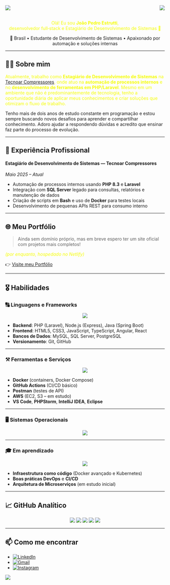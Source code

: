 <img align="center" src="https://capsule-render.vercel.app/api?type=waving&height=100&color=gradient&section=header">
<img align="right" src="https://visitor-badge.laobi.icu/badge?page_id=EstruttiJP.visitor-badge&left_color=blue&right_color=red" />
<br>
<br>
<p align="center" style="color: #f4fc03;">
  Olá! Eu sou <strong>João Pedro Estrutti</strong>, 
  <br>
  desenvolvedor full‑stack e Estagiário de Desenvolvimento de Sistemas 🚀
</p>

<p align="center">
  📍 Brasil • Estudante de Desenvolvimento de Sistemas • Apaixonado por automação e soluções internas
</p>

---

## 👨‍💻 Sobre mim

<p style="color: #f4fc03;">
  Atualmente, trabalho como <strong>Estagiário de Desenvolvimento de Sistemas</strong> na 
  <a href="https://tecnoarcompressores.com.br">Tecnoar Compressores</a>, 
  onde atuo na <strong>automação de processos internos</strong> e no <strong>desenvolvimento de ferramentas em PHP/Laravel</strong>.
  Mesmo em um ambiente que não é predominantemente de tecnologia, tenho a oportunidade diária de aplicar 
  meus conhecimentos e criar soluções que otimizam o fluxo de trabalho. 
  
  Tenho mais de dois anos de estudo constante em programação e estou sempre buscando novos desafios 
  para aprender e compartilhar conhecimento. Adoro ajudar a respondendo dúvidas e acredito que ensinar faz parte do processo de evolução.
</p>

---

## 🚀 Experiência Profissional

#### Estagiário de Desenvolvimento de Sistemas — Tecnoar Compressores  
*Maio 2025 – Atual*  
- Automação de processos internos usando **PHP 8.3** e **Laravel**  
- Integração com **SQL Server** legado para consultas, relatórios e manutenção de dados  
- Criação de scripts em **Bash** e uso de **Docker** para testes locais  
- Desenvolvimento de pequenas APIs REST para consumo interno  

---

## 🌐 Meu Portfólio

> Ainda sem domínio próprio, mas em breve espero ter um site oficial com projetos mais completos!  
<p style="color: #f4fc03; font-style: italic;">(por enquanto, hospedado no Netlify)</p>

👉 [Visite meu Portfólio](https://estruttijp.netlify.app)  

---

## 🎖️ Habilidades

### 🔠 Linguagens e Frameworks
<p align="center">
  <a href="https://skillicons.dev">
    <img src="https://skillicons.dev/icons?i=html,css,js,ts,php,java,jquery,bootstrap,tailwind,angular,react,spring,laravel,mysql,sqlserver" />
  </a>
</p>

- **Backend**: PHP (Laravel), Node.js (Express), Java (Spring Boot)  
- **Frontend**: HTML5, CSS3, JavaScript, TypeScript, Angular, React   
- **Bancos de Dados**: MySQL, SQL Server, PostgreSQL  
- **Versionamento**: Git, GitHub

---

### ⚒️ Ferramentas e Serviços
<p align="center">
  <a href="https://skillicons.dev">
    <img src="https://skillicons.dev/icons?i=aws,git,github,githubactions,postman,stackoverflow,npm,maven,docker,kubernetes" />
  </a>
</p>

- **Docker** (containers, Docker Compose)  
- **GitHub Actions** (CI/CD básico)  
- **Postman** (testes de API)  
- **AWS** (EC2, S3 – em estudo)  
- **VS Code**, **PHPStorm**, **IntelliJ IDEA**, **Eclipse**  

---

### 🖥️ Sistemas Operacionais
<p align="center">
  <a href="https://skillicons.dev">
    <img src="https://skillicons.dev/icons?i=ubuntu,linux,mint,windows" />
  </a>
</p>

---

### 🎓 Em aprendizado
<p align="center">
  <a href="https://skillicons.dev">
    <img src="https://skillicons.dev/icons?i=python,nodejs,kubernetes,terraform,ts" />
  </a>
</p>

- **Infraestrutura como código** (Docker avançado e Kubernetes)  
- **Boas práticas DevOps** e **CI/CD**  
- **Arquitetura de Microserviços** (em estudo inicial)  

---

## 📈 GitHub Analítico

<p align="center">
  <img src="https://github-profile-summary-cards.vercel.app/api/cards/profile-details?username=EstruttiJP&theme=tokyonight" />
  <img src="https://github-profile-summary-cards.vercel.app/api/cards/repos-per-language?username=EstruttiJP&theme=tokyonight" />
  <img src="https://github-profile-summary-cards.vercel.app/api/cards/most-commit-language?username=EstruttiJP&theme=tokyonight" />
  <img src="https://github-profile-summary-cards.vercel.app/api/cards/stats?username=EstruttiJP&theme=tokyonight" />
  <img src="https://github-profile-summary-cards.vercel.app/api/cards/productive-time?username=EstruttiJP&theme=tokyonight" />
</p>

---

## 📫 Como me encontrar

- [![LinkedIn](https://img.shields.io/badge/LinkedIn-%230A66C2?style=for-the-badge&logo=linkedin&logoColor=white)](https://www.linkedin.com/in/joao-pedro-estrutti/)  
- [![Gmail](https://img.shields.io/badge/Gmail-D14836?style=for-the-badge&logo=gmail&logoColor=white)](mailto:estruttijp.dev@gmail.com)  
- [![Instagram](https://img.shields.io/badge/Instagram-E4405F?style=for-the-badge&logo=instagram&logoColor=white)](https://www.instagram.com/jaojao_sk8)  

<img align="center" src="https://capsule-render.vercel.app/api?type=waving&height=100&color=gradient&section=footer">